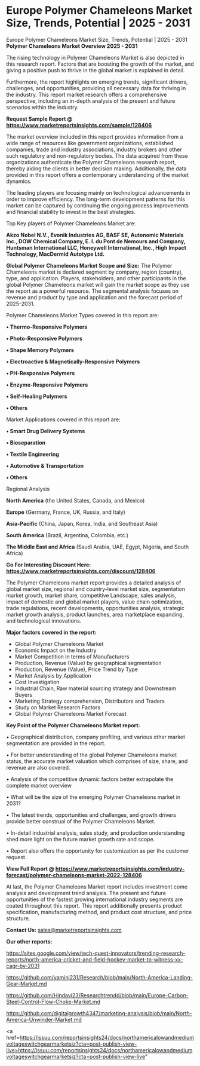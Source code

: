# Europe Polymer Chameleons Market Size, Trends, Potential | 2025 - 2031
Europe Polymer Chameleons Market Size, Trends, Potential | 2025 - 2031
<Strong> Polymer Chameleons Market Overview 2025 - 2031</strong>

The rising technology in Polymer Chameleons Market is also depicted in this research report. Factors that are boosting the growth of the market, and giving a positive push to thrive in the global market is explained in detail.

Furthermore, the report highlights on emerging trends, significant drivers, challenges, and opportunities, providing all necessary data for thriving in the industry. This report market research offers a comprehensive perspective, including an in-depth analysis of the present and future scenarios within the industry.

<strong>Request Sample Report @ <a href=https://www.marketreportsinsights.com/sample/128406>https://www.marketreportsinsights.com/sample/128406</a></strong>

The market overview included in this report provides information from a wide range of resources like government organizations, established companies, trade and industry associations, industry brokers and other such regulatory and non-regulatory bodies. The data acquired from these organizations authenticate the Polymer Chameleons research report, thereby aiding the clients in better decision making. Additionally, the data provided in this report offers a contemporary understanding of the market dynamics.

The leading players are focusing mainly on technological advancements in order to improve efficiency. The long-term development patterns for this market can be captured by continuing the ongoing process improvements and financial stability to invest in the best strategies.

Top Key players of Polymer Chameleons Market are:

<strong>Akzo Nobel N.V., Evonik Industries AG, BASF SE, Autonomic Materials Inc., DOW Chemical Company, E. I. du Pont de Nemours and Company, Huntsman International LLC, Honeywell International, Inc., High Impact Technology, MacDermid Autotype Ltd.</strong>

<strong><b>Global Polymer Chameleons Market Scope and Size:</b></strong>
The Polymer Chameleons market is declared segment by company, region (country), type, and application. Players, stakeholders, and other participants in the global Polymer Chameleons market will gain the market scope as they use the report as a powerful resource. The segmental analysis focuses on revenue and product by type and application and the forecast period of 2025-2031.

Polymer Chameleons Market Types covered in this report are:

<strong>• Thermo-Responsive Polymers

• Photo-Responsive Polymers

• Shape Memory Polymers

• Electroactive & Magnetically-Responsive Polymers

• PH-Responsive Polymers

• Enzyme-Responsive Polymers

• Self-Healing Polymers

• Others</strong>

Market Applications covered in this report are:

<strong>• Smart Drug Delivery Systems

• Bioseparation

• Textile Engineering

• Automotive & Transportation

• Others</strong> 

Regional Analysis

<strong>North America</strong> (the United States, Canada, and Mexico)

<strong>Europe</strong> (Germany, France, UK, Russia, and Italy)

<strong>Asia-Pacific</strong> (China, Japan, Korea, India, and Southeast Asia)

<strong>South America</strong> (Brazil, Argentina, Colombia, etc.)

<strong>The Middle East and Africa</strong> (Saudi Arabia, UAE, Egypt, Nigeria, and South Africa)

<strong>Go For Interesting Discount Here: <a href=https://www.marketreportsinsights.com/discount/128406>https://www.marketreportsinsights.com/discount/128406</a></strong>

The Polymer Chameleons market report provides a detailed analysis of global market size, regional and country-level market size, segmentation market growth, market share, competitive Landscape, sales analysis, impact of domestic and global market players, value chain optimization, trade regulations, recent developments, opportunities analysis, strategic market growth analysis, product launches, area marketplace expanding, and technological innovations.

<strong><b>Major factors covered in the report:</b></strong>
<ul>
  <li>Global Polymer Chameleons Market </li>
  <li>Economic Impact on the Industry</li>
  <li>Market Competition in terms of Manufacturers</li>
  <li>Production, Revenue (Value) by geographical segmentation</li>
  <li>Production, Revenue (Value), Price Trend by Type</li>
  <li>Market Analysis by Application</li>
  <li>Cost Investigation</li>
  <li>Industrial Chain, Raw material sourcing strategy and Downstream Buyers</li>
  <li>Marketing Strategy comprehension, Distributors and Traders</li>
  <li>Study on Market Research Factors</li>
  <li>Global Polymer Chameleons Market Forecast</li>
</ul>

<strong><b>Key Point of the Polymer Chameleons Market report:</b></strong>

• Geographical distribution, company profiling, and various other market segmentation are provided in the report.

• For better understanding of the global Polymer Chameleons market status, the accurate market valuation which comprises of size, share, and revenue are also covered.

• Analysis of the competitive dynamic factors better extrapolate the complete market overview

• What will be the size of the emerging Polymer Chameleons market in 2031?

• The latest trends, opportunities and challenges, and growth drivers provide better construal of the Polymer Chameleons Market.

• In-detail industrial analysis, sales study, and production understanding shed more light on the future market growth rate and scope.

• Report also offers the opportunity for customization as per the customer request.

<strong><b>View Full Report @ <a href=https://www.marketreportsinsights.com/industry-forecast/polymer-chameleons-market-2022-128406>https://www.marketreportsinsights.com/industry-forecast/polymer-chameleons-market-2022-128406</a></b></strong>


At last, the Polymer Chameleons Market report includes investment come analysis and development trend analysis. The present and future opportunities of the fastest growing international industry segments are coated throughout this report. This report additionally presents product specification, manufacturing method, and product cost structure, and price structure.

<strong>Contact Us:</strong>
sales@marketreportsinsights.com

<strong>Our other reports:</strong>

<a href=https://sites.google.com/view/tech-quest-innovators/trending-research-reports/north-america-cricket-and-field-hockey-market-to-witness-xx-cagr-by-2031>https://sites.google.com/view/tech-quest-innovators/trending-research-reports/north-america-cricket-and-field-hockey-market-to-witness-xx-cagr-by-2031</a>

<a href=https://github.com/yamini231/Research/blob/main/North-America-Landing-Gear-Market.md>https://github.com/yamini231/Research/blob/main/North-America-Landing-Gear-Market.md</a>

<a href=https://github.com/Hindavi23/Researchtrendd/blob/main/Europe-Carbon-Steel-Control-Flow-Choke-Market.md>https://github.com/Hindavi23/Researchtrendd/blob/main/Europe-Carbon-Steel-Control-Flow-Choke-Market.md</a>

<a href=https://github.com/digitalgrowth4347/marketing-analysis/blob/main/North-America-Unwinder-Market.md>https://github.com/digitalgrowth4347/marketing-analysis/blob/main/North-America-Unwinder-Market.md</a>

<a href=https://issuu.com/reportsinsights24/docs/northamericalowandmediumvoltageswitchgearmarketsiz?cta=post-publish-view-live>https://issuu.com/reportsinsights24/docs/northamericalowandmediumvoltageswitchgearmarketsiz?cta=post-publish-view-live</a>"
